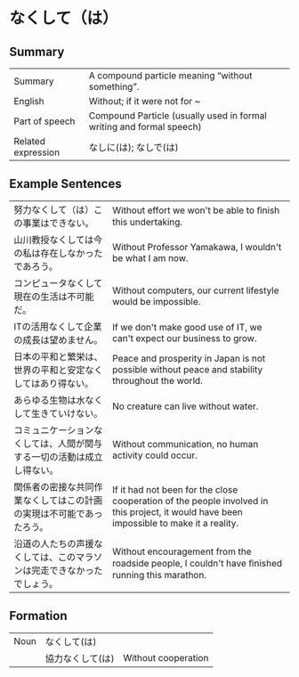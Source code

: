# なくして（は）

## Summary

<table><tr>   <td>Summary</td>   <td>A compound particle meaning “without something”.</td></tr><tr>   <td>English</td>   <td>Without; if it were not for ~</td></tr><tr>   <td>Part of speech</td>   <td>Compound Particle (usually used in formal writing and formal speech)</td></tr><tr>   <td>Related expression</td>   <td>なしに(は); なしで(は)</td></tr></table>

## Example Sentences

<table><tr>   <td>努力なくして（は）この事業はできない。</td>   <td>Without effort we won't be able to ﬁnish this undertaking.</td></tr><tr>   <td>山川教授なくしては今の私は存在しなかったであろう。</td>   <td>Without Professor Yamakawa, I wouldn't be what I am now.</td></tr><tr>   <td>コンピュータなくして現在の生活は不可能だ。</td>   <td>Without computers, our current lifestyle would be impossible.</td></tr><tr>   <td>ITの活用なくして企業の成長は望めません。</td>   <td>If we don't make good use of IT, we can't expect our business to grow.</td></tr><tr>   <td>日本の平和と繁栄は、世界の平和と安定なくしてはあり得ない。</td>   <td>Peace and prosperity in Japan is not possible without peace and stability throughout the world.</td></tr><tr>   <td>あらゆる生物は水なくして生きていけない。</td>   <td>No creature can live without water.</td></tr><tr>   <td>コミュニケーションなくしては、人間が関与する一切の活動は成立し得ない。</td>   <td>Without communication, no human activity could occur.</td></tr><tr>   <td>関係者の密接な共同作業なくしてはこの計画の実現は不可能であったろう。</td>   <td>If it had not been for the close cooperation of the people involved in this project, it would have been impossible to make it a reality.</td></tr><tr>   <td>沿道の人たちの声援なくしては、このマラソンは完走できなかったでしょう。</td>   <td>Without encouragement from the roadside people, I couldn't have ﬁnished running this marathon.</td></tr></table>

## Formation

<table class="table"><tbody><tr class="tr head"><td class="td"><span class="bold">Noun</span></td><td class="td"><span class="concept">なくして</span><span>(</span><span class="concept">は</span><span>)</span> </td><td class="td"></td></tr><tr class="tr"><td class="td"></td><td class="td"><span>協力</span><span class="concept">なくして</span><span>(</span><span class="concept">は</span><span>)</span> </td><td class="td"><span>Without cooperation</span></td></tr></tbody></table>

